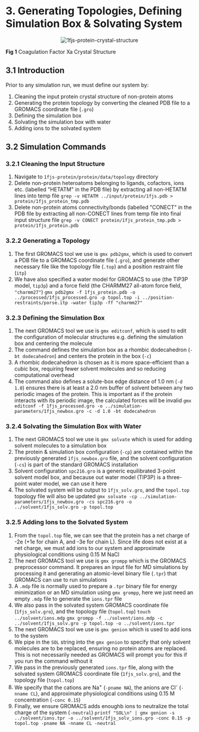 # 3. Generating Topologies, Defining Simulation Box & Solvating System


<div align="center">
  <img src="https://github.com/c-vandenberg/gromacs-tutorials/assets/60201356/cd2d1faf-87e3-4078-acf9-683c3b465e66" alt="1fjs-protein-crystal-structure" width="">
</div>

**Fig 1** Coagulation Factor Xa Crystal Structure

## 3.1 Introduction

Prior to any simulation run, we must define our system by:
1. Cleaning the input protein crystal structure of non-protein atoms
2. Generating the protein topology by converting the cleaned PDB file to a GROMACS coordinate file (`.gro`)
3. Defining the simulation box
4. Solvating the simulation box with water
5. Adding ions to the solvated system

## 3.2 Simulation Commands

### 3.2.1 Cleaning the Input Structure
1. Navigate to `1fjs-protein/protein/data/topology` directory
2. Delete non-protein heteroatoms belonging to ligands, cofactors, ions etc. (labelled "HETATM" in the PDB file) by extracting all non-HETATM lines into temp file
	`grep -v HETATM ../input/protein/1fjs.pdb > protein/1fjs_protein_tmp.pdb`
3. Delete non-protein atoms connectivity/bonds (labelled "CONECT" in the PDB file by extracting all non-CONECT lines from temp file into final input structure file
	`grep -v CONECT protein/1fjs_protein_tmp.pdb > protein/1fjs_protein.pdb`

### 3.2.2 Generating a Topology
1. The first GROMACS tool we use is `gmx pdb2gmx`, which is used to convert a PDB file to a GROMACS coordinate file (`.gro`), and generate other necessary file like the topology file (`.top`) and a position restraint file (`itp`)
2. We have also specified a water model for GROMACS to use (the TIP3P model, `tip3p`) and a force field (the CHARMM27 all-atom force field, `"charmm27"`)
	`gmx pdb2gmx -f 1fjs_protein.pdb -o ../processed/1fjs_processed.gro -p topol.top -i ../position-restraints/porse.itp -water tip3p -ff "charmm27"`

### 3.2.3 Defining the Simulation Box
1. The next GROMACS tool we use is `gmx editconf`, which is used to edit the configuration of molecular structures e.g. defining the simulation box and centering the molecule
2. The command defines the simulation box as a rhombic dodecahedron (`-bt dodecahedron`) and centers the protein in the box (`-c`)
3. A rhombic dodecahedron is chosen as it is more space-efficient than a cubic box, requiring fewer solvent molecules and so reducing computational overhead
4. The command also defines a solute-box edge distance of 1.0 nm (`-d 1.0`) ensures there is at least a 2.0 nm buffer of solvent between any two periodic images of the protein. This is important as if the protein interacts with its periodic image, the calculated forces will be invalid
	`gmx editconf -f 1fjs_processed.gro -o ../simulation-parameters/1fjs_newbox.gro -c -d 1.0 -bt dodecahedron`

### 3.2.4 Solvating the Simulation Box with Water
1. The next GROMACS tool we use is `gmx solvate` which is used for adding solvent molecules to a simulation box
2. The protein & simulation box configuration (`-cp`) are contained within the previously generated `1fjs_newbox.gro` file, and the solvent configuration (`-cs`) is part of the standard GROMACS installation
3. Solvent configuration `spc216.gro` is a generic equilibrated 3-point solvent model box, and because out water model (TIP3P) is a three-point water model, we can use it here
4. The solvated system will be output to `1fjs_solv.gro`, and the `topol.top` topology file will also be updated
	`gmx solvate -cp ../simulation-parameters/1fjs_newbox.gro -cs spc216.gro -o ../solvent/1fjs_solv.gro -p topol.top`

### 3.2.5 Adding Ions to the Solvated System
1. From the `topol.top` file, we can see that the protein has a net charge of -2e (+1e for chain A, and -3e for chain L). Since life does not exist at a net charge, we must add ions to our system and approximate physiological conditions using 0.15 M NaCl
2. The next GROMACS tool we use is `gmx grompp` which is the GROMACS preprocessor command. It prepares an input file for MD simulations by processing it and generating an atomic-level binary file (`.tpr`) that GROMACS can use to run simulations
3. A `.mdp` file is normally used to prepare a `.tpr` binary file for energy minimization or an MD simulation using `gmx grompp`, here we just need an empty `.mdp` file to generate the `ions.tpr` file
4. We also pass in the solvated system GROMACS coordinate file (`1fjs_solv.gro`), and the topology file (`topol.top`)
	`touch ../solvent/ions.mdp`
	`gmx grompp -f ../solvent/ions.mdp -c ../solvent/1fjs_solv.gro -p topol.top -o ../solvent/ions.tpr`
5. The next GROMACS tool we use is `gmx genion` which is used to add ions to the system
6. We pipe in the `SOL` string into the `gmx genion` to specify that only solvent molecules are to be replaced, ensuring no protein atoms are replaced. This is not necessarily needed as GROMACS will prompt you for this if you run the command without it
7. We pass in the previously generated `ions.tpr` file, along with the solvated system GROMACS coordinate file (`1fjs_solv.gro`), and the topology file (`topol.top`)
8. We specify that the cations are Na<sup>+</sup> (`-pname NA`), the anions are Cl<sup>-</sup> (`-nname CL`), and approximate physiological conditions using 0.15 M concentration (`-conc 0.15`)
9. Finally, we ensure GROMACS adds enoughb ions to neutralize the total charge of the system (`-neutral`)
	`printf "SOL\n" | gmx genion -s ../solvent/ions.tpr -o ../solvent/1fjs_solv_ions.gro -conc 0.15 -p topol.top -pname NA -nname CL -neutral`
